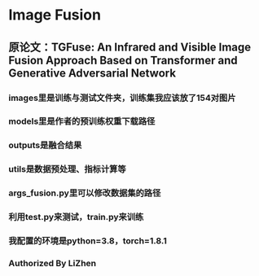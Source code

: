 # Image Fusion

## 原论文：TGFuse: An Infrared and Visible Image Fusion Approach Based on Transformer and Generative Adversarial Network

### images里是训练与测试文件夹，训练集我应该放了154对图片

### models里是作者的预训练权重下载路径

### outputs是融合结果

### utils是数据预处理、指标计算等

### args_fusion.py里可以修改数据集的路径

### 利用test.py来测试，train.py来训练

### 我配置的环境是python=3.8，torch=1.8.1

### Authorized By LiZhen
